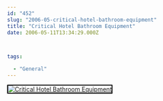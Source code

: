 ```yaml
---
id: "452"
slug: "2006-05-critical-hotel-bathroom-equipment"
title: "Critical Hotel Bathroom Equipment"
date: 2006-05-11T13:34:29.000Z



tags:

  - "General"
---
```

<div class="sqs-html-content">
  <div style="float: left; margin-right: 10px; margin-bottom: 10px;"> <a href="http://www.flickr.com/photos/mclazarus/144644348/" title="Critical Hotel Bathroom Equipment"><img src="http://static.flickr.com/52/144644348_895e10dc67_m.jpg" alt="Critical Hotel Bathroom Equipment" style="border: solid 2px #000000;" /></a>
</div>
<p><br clear="all" /></p>
</div>
